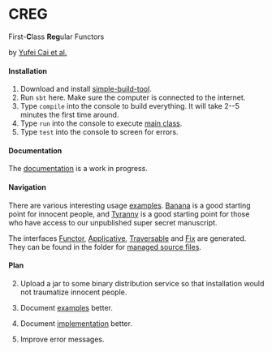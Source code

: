 # CREG

First-**C**lass **Reg**ular Functors

by [Yufei Cai et al.][project]


#### Installation

1. Download and install [simple-build-tool][sbt].
2. Run `sbt` here. Make sure the computer is connected to the internet.
3. Type `compile` into the console to build everything.
   It will take 2--5 minutes the first time around.
4. Type `run` into the console to execute [main class][tyranny].
5. Type `test` into the console to screen for errors.


#### Documentation

The [documentation][doc] is a work in progress.


#### Navigation

There are various interesting usage [examples][main].
[Banana][banana] is a good starting point for innocent people,
and [Tyranny][tyranny] is a good starting point for those who have
access to our unpublished super secret manuscript.

The interfaces [Functor][functor], [Applicative][appl],
[Traversable][trav] and [Fix][fix] are generated. They can be
found in the folder for [managed source files][managed].

#### Plan

2. Upload a jar to some binary distribution service so that
   installation would not traumatize innocent people.

3. Document [examples][main] better.

4. Document [implementation][macros] better.

5. Improve error messages.


[doc]:      http://yfcai.github.io/CREG/macros/target/scala-2.11/api/index.html#creg.package
[sbt]:      http://www.scala-sbt.org/
[tyranny]:  example/TyrannyOfTheDominantFunctor.scala
[main]:     example/
[project]:  http://ps.informatik.uni-tuebingen.de/research/functors/
[appl]:     generator/target/scala-2.11/src_managed/test/Applicative.scala
[banana]:   example/Banana.scala
[fix]:      generator/target/scala-2.11/src_managed/test/Fix.scala
[functor]:  generator/target/scala-2.11/src_managed/test/Functors.scala
[macros]:   macros
[managed]:  generator/target/scala-2.11/src_managed/test
[trav]:     generator/target/scala-2.11/src_managed/test/Traversable.scala
